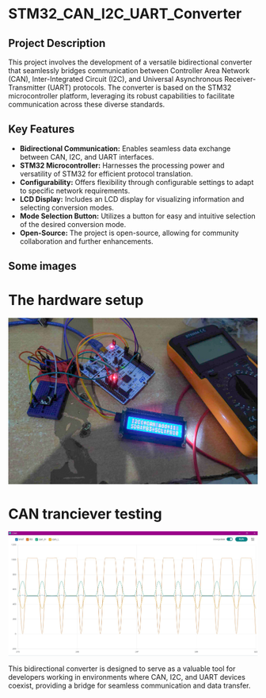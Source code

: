 # STM32_CAN_I2C_UART_Converter

## Project Description

This project involves the development of a versatile bidirectional converter that seamlessly bridges communication between Controller Area Network (CAN), Inter-Integrated Circuit (I2C), and Universal Asynchronous Receiver-Transmitter (UART) protocols. The converter is based on the STM32 microcontroller platform, leveraging its robust capabilities to facilitate communication across these diverse standards.

## Key Features

- **Bidirectional Communication:** Enables seamless data exchange between CAN, I2C, and UART interfaces.
- **STM32 Microcontroller:** Harnesses the processing power and versatility of STM32 for efficient protocol translation.
- **Configurability:** Offers flexibility through configurable settings to adapt to specific network requirements.
- **LCD Display:** Includes an LCD display for visualizing information and selecting conversion modes.
- **Mode Selection Button:** Utilizes a button for easy and intuitive selection of the desired conversion mode.
- **Open-Source:** The project is open-source, allowing for community collaboration and further enhancements.
## Some images
# The hardware setup
![Project Image](project.jpg)
# CAN tranciever testing
![Project Image](can.jpg)

This bidirectional converter is designed to serve as a valuable tool for developers working in environments where CAN, I2C, and UART devices coexist, providing a bridge for seamless communication and data transfer.
